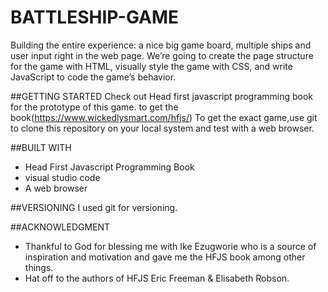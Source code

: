 # BATTLESHIP-GAME
Building the entire experience: a nice big game board, multiple ships and user input
right in the web page. We’re going to create the page structure for the game with HTML,
visually style the game with CSS, and write JavaScript to code the game’s behavior.

##GETTING STARTED
Check out Head first javascript programming book for the prototype of this game.
to get the book(https://www.wickedlysmart.com/hfjs/)
To get the exact game,use git to clone this repository on your local system and test with a web browser.

##BUILT WITH
* Head First Javascript Programming Book
* visual studio code
* A web browser

##VERSIONING
I used git for versioning.

##ACKNOWLEDGMENT
* Thankful to God for blessing me with Ike Ezugworie who is a source of inspiration and motivation and gave me the
  HFJS book among other things.
* Hat off to the authors of HFJS  Eric Freeman & Elisabeth Robson.

